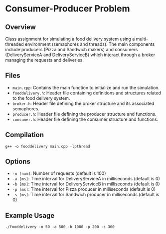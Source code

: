 # Consumer-Producer Problem

## Overview
Class assignment for simulating a food delivery system using a multi-threaded environment (semaphores and threads). The main components include producers (Pizza and Sandwich makers) and consumers (DeliveryServiceA and DeliveryServiceB) which interact through a broker managing the requests and deliveries.

## Files
- `main.cpp`: Contains the main function to initialize and run the simulation.
- `fooddelivery.h`: Header file containing definitions and structures related to the food delivery system.
- `broker.h`: Header file defining the broker structure and its associated semaphores.
- `producer.h`: Header file defining the producer structure and functions.
- `consumer.h`: Header file defining the consumer structure and functions.

## Compilation
`g++ -o fooddelivery main.cpp -lpthread`

## Options
- `-n [num]`: Number of requests (default is 100)
- `-a [ms]`: Time interval for DeliveryServiceA in milliseconds (default is 0)
- `-b [ms]`: Time interval for DeliveryServiceB in milliseconds (default is 0)
- `-p [ms]`: Time interval for Pizza producer in milliseconds (default is 0)
- `-s [ms]`: Time interval for Sandwich producer in milliseconds (default is 0)

## Example Usage
`./fooddelivery -n 50 -a 500 -b 1000 -p 200 -s 300`
